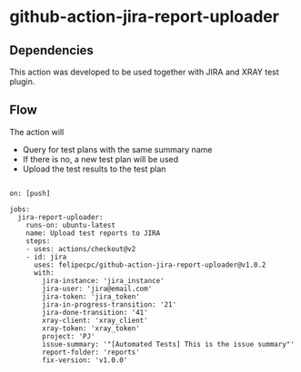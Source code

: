 # github-action-jira-report-uploader

## Dependencies 

This action was developed to be used together with JIRA and XRAY test plugin. 

## Flow

The action will 

- Query for test plans with the same summary name
- If there is no, a new test plan will be used
- Upload the test results to the test plan 

```

on: [push]

jobs:
  jira-report-uploader:
    runs-on: ubuntu-latest
    name: Upload test reports to JIRA
    steps:
    - uses: actions/checkout@v2
    - id: jira
      uses: felipecpc/github-action-jira-report-uploader@v1.0.2
      with:
        jira-instance: 'jira_instance'
        jira-user: 'jira@email.com'
        jira-token: 'jira_token'
        jira-in-progress-transition: '21'
        jira-done-transition: '41'
        xray-client: 'xray_client'
        xray-token: 'xray_token'
        project: 'PJ'
        issue-summary: '"[Automated Tests] This is the issue summary"'
        report-folder: 'reports'
        fix-version: 'v1.0.0'
```

